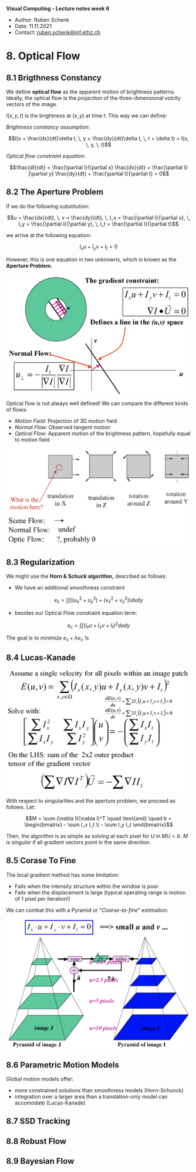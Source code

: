 **Visual Computing - Lecture notes week 6**

- Author: Ruben Schenk
- Date: 11.11.2021
- Contact: ruben.schenk@inf.ethz.ch

# 8. Optical Flow

## 8.1 Brigthness Constancy

We define **optical flow** as the apparent motion of brightness patterns. Ideally, the optical flow is the _projection_ of the three-dimensional volcity vectors of the image.

$I(x, \, y, \, t)$ is the brightness at $(x, \, y)$ at time $t$. This way we can define:

_Brightness constancy assumption:_

$$I(x + \frac{dx}{dt}\delta t, \, y + \frac{dy}{dt}\delta t, \, t + \delta t) = I(x, \, y, \, t)$$

_Optical flow constraint equation:_

$$\frac{dI}{dt} = \frac{\partial I}{\partial x} \frac{dx}{dt} + \frac{\partial I}{\partial y} \frac{dy}{dt} + \frac{\partial I}{\partial t} = 0$$

## 8.2 The Aperture Problem

If we do the following substitution:

$$u = \frac{dx}{dt}, \, v = \frac{dy}{dt}, \, I_x = \frac{\partial I}{\partial x}, \, I_y = \frac{\partial I}{\partial y}, \, I_t = \frac{\partial I}{\partial t}$$

we arrive at the following equation:

$$I_x u + I_y v + I_t = 0$$

However, this is one equation in two unknowns, which is known as the **Aperture Problem.**

![](./Figures/VisComp_Fig6-1.PNG)

Optical flow is not always well defined! We can compare the different kinds of flows:

- _Motion Field:_ Projection of 3D motion field
- _Normal Flow:_ Observed tangent motion
- _Optical Flow:_ Apparent motion of the brightness pattern, hopefully equal to motion field

![](./Figures/VisComp_Fig6-2.PNG)

## 8.3 Regularization

We might use the **Horn & Schuck algorithm,** described as follows:

- We have an additional smoothness constraint

$$e_s = \int \int ((u_x^2 + u_y^2) + (v_x^2 + v_y^2)) dxdy$$

- besides our Optical Flow constraint equation term:

$$e_c = \int \int (I_x u + I_y v + I_t)^2 dxdy$$

The goal is to _minimize_ $e_s + \lambda e_c$ !s

## 8.4 Lucas-Kanade

![](./Figures/VisComp_Fig6-3.PNG)

With respect to singularities and the aperture problem, we proceed as follows. Let:

$$M = \sum (\nabla I)(\nabla I)^T \quad \text{and} \quad b = \begin{bmatrix} - \sum I_x I_t \\ - \sum I_y I_t  \end{bmatrix}$$

Then, the algorithm is as simple as solving at each pixel for $U$ in $MU = b$. $M$ is _singular_ if all gradient vectors point in the same direction.

## 8.5 Corase To Fine

The local gradient method has some limitation:

- Fails when the intensity structure within the window is poor
- Fails when the displacement is large (typical operating range is motion of 1 pixel per iteration!)

We can combat this with a Pyramid or "_Coarse-to-fine_" estimation:

![](./Figures/VisComp_Fig6-4.PNG)

## 8.6 Parametric Motion Models

_Global_ motion models offer:

- more constrained solutions than smoothness models (Horn-Schunck)
- integration over a larger area than a translation-only model can accomodate (Lucas-Kanade)

## 8.7 SSD Tracking

## 8.8 Robust Flow

## 8.9 Bayesian Flow
